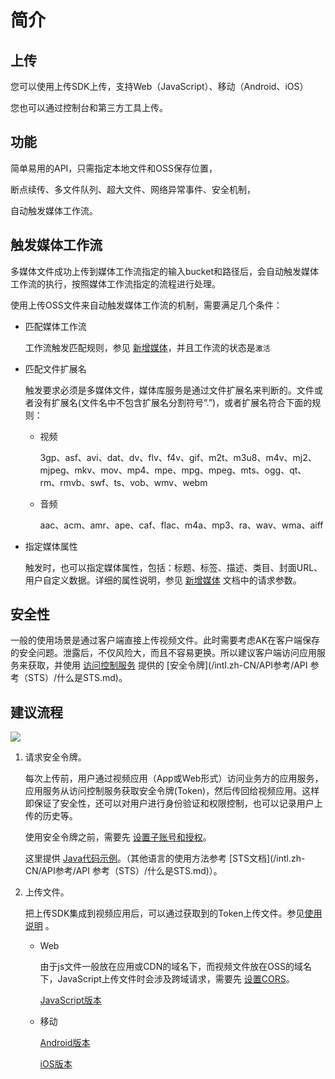 # 简介

## 上传

您可以使用上传SDK上传，支持Web（JavaScript）、移动（Android、iOS）

您也可以通过控制台和第三方工具上传。

## 功能

简单易用的API，只需指定本地文件和OSS保存位置，

断点续传、多文件队列、超大文件、网络异常事件、安全机制，

自动触发媒体工作流。

## 触发媒体工作流

多媒体文件成功上传到媒体工作流指定的输入bucket和路径后，会自动触发媒体工作流的执行，按照媒体工作流指定的流程进行处理。

使用上传OSS文件来自动触发媒体工作流的机制，需要满足几个条件：

-   匹配媒体工作流

    工作流触发匹配规则，参见 [新增媒体](/intl.zh-CN/API参考/媒体接口/新增媒体.md)，并且工作流的状态是`激活`

-   匹配文件扩展名

    触发要求必须是多媒体文件，媒体库服务是通过文件扩展名来判断的。文件或者没有扩展名\(文件名中不包含扩展名分割符号”.”\)，或者扩展名符合下面的规则：

    -   视频

        3gp、asf、avi、dat、dv、flv、f4v、gif、m2t、m3u8、m4v、mj2、mjpeg、mkv、mov、mp4、mpe、mpg、mpeg、mts、ogg、qt、rm、rmvb、swf、ts、vob、wmv、webm

    -   音频

        aac、acm、amr、ape、caf、flac、m4a、mp3、ra、wav、wma、aiff

-   指定媒体属性

    触发时，也可以指定媒体属性，包括：标题、标签、描述、类目、封面URL、用户自定义数据。详细的属性说明，参见 [新增媒体](/intl.zh-CN/API参考/媒体接口/新增媒体.md) 文档中的请求参数。


## 安全性

一般的使用场景是通过客户端直接上传视频文件。此时需要考虑AK在客户端保存的安全问题。泄露后，不仅风险大，而且不容易更换。所以建议客户端访问应用服务来获取，并使用 [访问控制服务](https://www.alibabacloud.com/zh/product/ram?spm=a2796.7919406.1097650.dznavproductsf2.10096ecfs9GctW) 提供的 [安全令牌](/intl.zh-CN/API参考/API 参考（STS）/什么是STS.md)。

## 建议流程

![](https://static-aliyun-doc.oss-accelerate.aliyuncs.com/assets/img/zh-CN/1204684951/p11314.png)

1.  请求安全令牌。

    每次上传前，用户通过视频应用（App或Web形式）访问业务方的应用服务，应用服务从访问控制服务获取安全令牌\(Token\)，然后传回给视频应用。这样即保证了安全性，还可以对用户进行身份验证和权限控制，也可以记录用户上传的历史等。

    使用安全令牌之前，需要先 [设置子账号和授权](/intl.zh-CN/开发指南/上传视频文件/设置子账号和授权.md)。

    这里提供 [Java代码示例](/intl.zh-CN/开发指南/上传视频文件/请求安全令牌-Java示例代码.md)。（其他语言的使用方法参考 [STS文档](/intl.zh-CN/API参考/API 参考（STS）/什么是STS.md)）。

2.  上传文件。

    把上传SDK集成到视频应用后，可以通过获取到的Token上传文件。参见[使用说明]() 。

    -   Web

        由于js文件一般放在应用或CDN的域名下，而视频文件放在OSS的域名下，JavaScript上传文件时会涉及跨域请求，需要先 [设置CORS](/intl.zh-CN/开发指南/上传视频文件/设置CORS.md)。

        [JavaScript版本]()

    -   移动

        [Android版本]()

        [iOS版本]()


